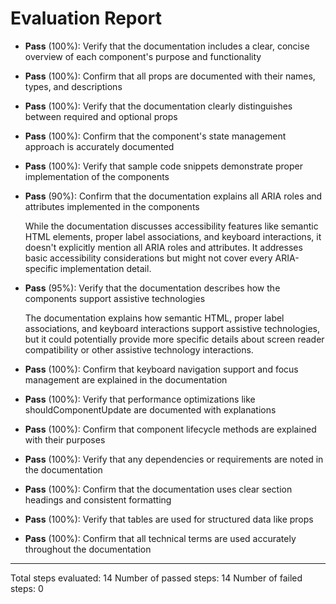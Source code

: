 # Evaluation Report

- **Pass** (100%): Verify that the documentation includes a clear, concise overview of each component's purpose and functionality
  
- **Pass** (100%): Confirm that all props are documented with their names, types, and descriptions
  
- **Pass** (100%): Verify that the documentation clearly distinguishes between required and optional props
  
- **Pass** (100%): Confirm that the component's state management approach is accurately documented
  
- **Pass** (100%): Verify that sample code snippets demonstrate proper implementation of the components
  
- **Pass** (90%): Confirm that the documentation explains all ARIA roles and attributes implemented in the components

  While the documentation discusses accessibility features like semantic HTML elements, proper label associations, and keyboard interactions, it doesn't explicitly mention all ARIA roles and attributes. It addresses basic accessibility considerations but might not cover every ARIA-specific implementation detail.

- **Pass** (95%): Verify that the documentation describes how the components support assistive technologies

  The documentation explains how semantic HTML, proper label associations, and keyboard interactions support assistive technologies, but it could potentially provide more specific details about screen reader compatibility or other assistive technology interactions.

- **Pass** (100%): Confirm that keyboard navigation support and focus management are explained in the documentation
  
- **Pass** (100%): Verify that performance optimizations like shouldComponentUpdate are documented with explanations
  
- **Pass** (100%): Confirm that component lifecycle methods are explained with their purposes
  
- **Pass** (100%): Verify that any dependencies or requirements are noted in the documentation
  
- **Pass** (100%): Confirm that the documentation uses clear section headings and consistent formatting
  
- **Pass** (100%): Verify that tables are used for structured data like props
  
- **Pass** (100%): Confirm that all technical terms are used accurately throughout the documentation

---

Total steps evaluated: 14
Number of passed steps: 14
Number of failed steps: 0